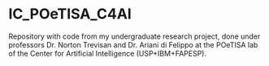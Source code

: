 # IC_POeTISA_C4AI
Repository with code from my undergraduate research project, done under professors Dr. Norton Trevisan and Dr. Ariani di Felippo at the POeTISA lab of the Center for Artificial Intelligence (USP+IBM+FAPESP).
